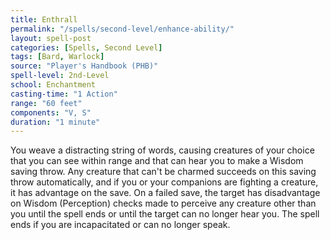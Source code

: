 ```yaml
---
title: Enthrall
permalink: "/spells/second-level/enhance-ability/"
layout: spell-post
categories: [Spells, Second Level]
tags: [Bard, Warlock]
source: "Player's Handbook (PHB)"
spell-level: 2nd-Level
school: Enchantment
casting-time: "1 Action"
range: "60 feet"
components: "V, S"
duration: "1 minute"
---
```


You weave a distracting string of words, causing creatures of your choice that you can see within range and that can hear you to make a Wisdom saving throw. Any creature that can't be charmed succeeds on this saving throw automatically, and if you or your companions are fighting a creature, it has advantage on the save. On a failed save, the target has disadvantage on Wisdom (Perception) checks made to perceive any creature other than you until the spell ends or until the target can no longer hear you. The spell ends if you are incapacitated or can no longer speak.
